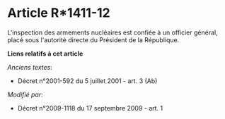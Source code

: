 # Article R*1411-12

L'inspection des armements nucléaires est confiée à un officier général, placé sous l'autorité directe du Président de la
République.

**Liens relatifs à cet article**

_Anciens textes_:

  - Décret n°2001-592 du 5 juillet 2001 - art. 3 (Ab)

_Modifié par_:

  - Décret n°2009-1118 du 17 septembre 2009 - art. 1
